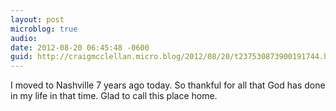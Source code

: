 ```yaml
---
layout: post
microblog: true
audio: 
date: 2012-08-20 06:45:48 -0600
guid: http://craigmcclellan.micro.blog/2012/08/20/t237530873900191744.html
---
```

I moved to Nashville 7 years ago today. So thankful for all that God has done in my life in that time. Glad to call this place home.
